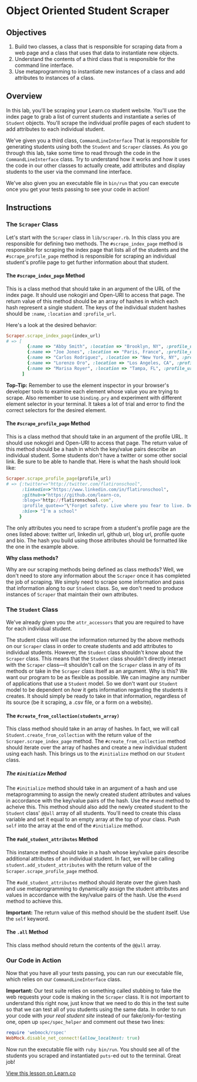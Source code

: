 # Object Oriented Student Scraper

## Objectives

1. Build two classes, a class that is responsible for scraping data from a web page and a class that uses that data to instantiate new objects. 
3. Understand the contents of a third class that is responsible for the command line interface.
2. Use metaprogramming to instantiate new instances of a class and add attributes to instances of a class. 

## Overview

In this lab, you'll be scraping your Learn.co student website. You'll use the index page to grab a list of current students and instantiate a series of `Student` objects. You'll scrape the individual profile pages of each student to add attributes to each individual student. 

We've given you a third class, `CommandLineInterface` That is responsible for generating students using both the `Student` and `Scraper` classes. As you go through this lab, take some time to read through the code in the `CommandLineInterface` class. Try to understand how it works and how it uses the code in our other classes to actually create, add attributes and display students to the user via the command line interface. 

We've also given you an executable file in `bin/run` that you can execute once you get your tests passing to see your code in action!

## Instructions

### The `Scraper` Class

Let's start with the `Scraper` class in `lib/scraper.rb`. In this class you are responsible for defining two methods. The `#scrape_index_page` method is responsible for scraping the index page that lists all of the students and the `#scrape_profile_page` method is responsible for scraping an individual student's profile page to get further information about that student. 

#### The `#scrape_index_page` Method

This is a class method that should take in an argument of the URL of the index page. It should use nokogiri and Open-URI to access that page. The return value of this method should be an array of hashes in which each hash represent a single student. The keys of the individual student hashes should be `:name`, `:location` and `:profile_url`. 

Here's a look at the desired behavior:

```ruby
Scraper.scrape_index_page(index_url)
# => [
        {:name => "Abby Smith", :location => "Brooklyn, NY", :profile_url => "http://students.learn.co/students/abby-smith.html"},
        {:name => "Joe Jones", :location => "Paris, France", :profile_url => "http://students.learn.co/students/joe-jonas.html"},
        {:name => "Carlos Rodriguez", :location => "New York, NY", :profile_url => "http://students.learn.co/students/carlos-rodriguez.html"},
        {:name => "Lorenzo Oro", :location => "Los Angeles, CA", :profile_url => "http://students.learn.co/students/lorenzo-oro.html"},
        {:name => "Marisa Royer", :location => "Tampa, FL", :profile_url => "http://students.learn.co/students/marisa-royer.html"} 
      ]
```

**Top-Tip:** Remember to use the element inspector in your browser's developer tools to examine each element whose value you are trying to scrape. Also remember to use `binding.pry` and experiment with different element selector in your terminal. It takes a lot of trial and error to find the correct selectors for the desired element.

#### The `#scrape_profile_page` Method

This is a class method that should take in an argument of the profile URL. It should use nokogiri and Open-URI to access that page. The return value of this method should be a hash in which the key/value pairs describe an individual student. Some students don't have a twitter or some other social link. Be sure to be able to handle that. Here is what the hash should look like:

```ruby
Scraper.scrape_profile_page(profile_url)
# => {:twitter=>"http://twitter.com/flatironschool",
      :linkedin=>"https://www.linkedin.com/in/flatironschool",
      :github=>"https://github.com/learn-co,
      :blog=>"http://flatironschool.com",
      :profile_quote=>"\"Forget safety. Live where you fear to live. Destroy your reputation. Be notorious.\" - Rumi",
      :bio=> "I'm a school"
     } 
```

The only attributes you need to scrape from a student's profile page are the ones listed above: twitter url, linkedin url, github url, blog url, profile quote and bio. The hash you build using those attributes should be formatted like the one in the example above. 

**Why class methods?** 

Why are our scraping methods being defined as class methods? Well, we don't need to store any information about the `Scraper` once it has completed the job of scraping. We simply need to scrape some information and pass that information along to our `Student` class. So, we don't need to produce instances of `Scraper` that maintain their own attributes. 

### The `Student` Class

We've already given you the `attr_accessors` that you are required to have for each individual student. 

The student class will use the information returned by the above methods on our `Scraper` class in order to create students and add attributes to individual students. However, the `Student` class shouldn't know about the `Scraper` class. This means that the `Student` class shouldn't directly interact with the `Scraper` class––it shouldn't call on the `Scraper` class in any of its methods or take in the `Scraper` class itself as an argument. Why is this? We want our program to be as flexible as possible. We can imagine any number of applications that use a `Student` model. So we don't want our `Student` model to be dependent on *how* it gets information regarding the students it creates. It should simply be ready to take in that information, regardless of its source (be it scraping, a .csv file, or a form on a website). 

#### The `#create_from_collection(students_array)`

This class method should take in an array of hashes. In fact, we will call `Student.create_from_collection` with the return value of the `Scraper.scrape_index_page` method. The `#create_from_collection` method should iterate over the array of hashes and create a new individual student using each hash. This brings us to the `#initialize` method on our `Student` class. 

##### The `#initialize` Method

The `#initialize` method should take in an argument of a hash and use metaprogramming to assign the newly created student attributes and values in accordance with the key/value pairs of the hash. Use the `#send` method to acheive this. This method should also add the newly created student to the `Student` class' `@@all` array of all students. You'll need to create this class variable and set it equal to an empty array at the top of your class. Push `self` into the array at the end of the `#initialize` method. 

#### The `#add_student_attributes` Method 

This instance method should take in a hash whose key/value pairs describe additional attributes of an individual student. In fact, we will be calling `student.add_student_attributes` with the return value of the `Scraper.scrape_profile_page` method. 

The `#add_student_attributes` method should iterate over the given hash and use metaprogramming to dynamically assign the student attributes and values in accordance with the key/value pairs of the hash. Use the `#send` method to achieve this. 

**Important:** The return value of this method should be the student itself. Use the `self` keyword. 

#### The `.all` Method

This class method should return the contents of the `@@all` array. 

### Our Code in Action

Now that you have all your tests passing, you can run our executable file, which relies on our `CommandLineInterface` class. 

**Important:** Our test suite relies on something called stubbing to fake the web requests your code is making in the `Scraper` class. It is not important to understand this right now, just know that we need to do this in the test suite so that we can test all of you students using the same data. In order to run your code with *your real student site* instead of our fake/only-for-testing one, open up `spec/spec_helper` and comment out these two lines:

```ruby
require 'webmock/rspec'  
WebMock.disable_net_connect!(allow_localhost: true) 
```

Now run the executable file with `ruby bin/run`. You should see all of the students you scraped and instantiated `puts`-ed out to the terminal. Great job!

<a href='https://learn.co/lessons/oo-student-scraper' data-visibility='hidden'>View this lesson on Learn.co</a>

